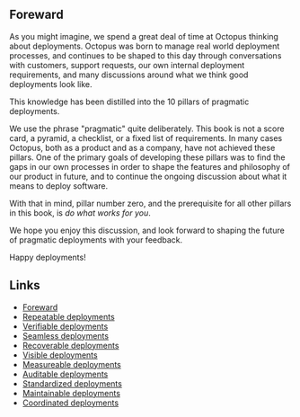 ## Foreward

As you might imagine, we spend a great deal of time at Octopus thinking about deployments. Octopus was born to manage real world deployment processes, and continues to be shaped to this day through conversations with customers, support requests, our own internal deployment requirements, and many discussions around what we think good deployments look like.

This knowledge has been distilled into the 10 pillars of pragmatic deployments.

We use the phrase "pragmatic" quite deliberately. This book is not a score card, a pyramid, a checklist, or a fixed list of requirements. In many cases Octopus, both as a product and as a company, have not achieved these pillars. One of the primary goals of developing these pillars was to find the gaps in our own processes in order to shape the features and philosophy of our product in future, and to continue the ongoing discussion about what it means to deploy software.

With that in mind, pillar number zero, and the prerequisite for all other pillars in this book, is *do what works for you*.

We hope you enjoy this discussion, and look forward to shaping the future of pragmatic deployments with your feedback.

Happy deployments!

## Links
* [Foreward](../chapter0/index.md)
* [Repeatable deployments](../chapter1/index.md)
* [Verifiable deployments](../chapter2/index.md)
* [Seamless deployments](../chapter3/index.md)
* [Recoverable deployments](../chapter4/index.md)
* [Visible deployments](../chapter5/index.md)
* [Measureable deployments](../chapter6/index.md)
* [Auditable deployments](../chapter7/index.md)
* [Standardized deployments](../chapter8/index.md)
* [Maintainable deployments](../chapter9/index.md)
* [Coordinated deployments](../chapter10/index.md)